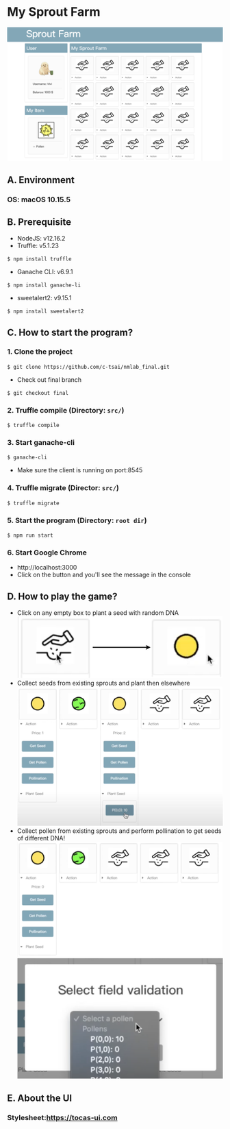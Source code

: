 # My Sprout Farm
![Alt text](public/img/main.png?raw=true "Title")
## A. Environment
### OS: macOS 10.15.5
## B. Prerequisite
- NodeJS: v12.16.2
- Truffle: v5.1.23
```
$ npm install truffle
```
- Ganache CLI: v6.9.1
```
$ npm install ganache-li
```
- sweetalert2: v9.15.1
```
$ npm install sweetalert2
```
## C. How to start the program?
### 1. Clone the project
```
$ git clone https://github.com/c-tsai/nmlab_final.git
```
- Check out final branch
```
$ git checkout final
```

### 2. Truffle compile (Directory: `src/`)
```
$ truffle compile
```
### 3. Start ganache-cli
```
$ ganache-cli
```
- Make sure the client is running on port:8545

### 4. Truffle migrate (Director: `src/`)
```
$ truffle migrate
```

### 5. Start the program (Directory: `root dir`)
```
$ npm run start
```

### 6. Start Google Chrome
- http://localhost:3000
- Click on the button and you'll see the message in the console
## D. How to play the game?
- Click on any empty box to plant a seed with random DNA
![Alt text](public/img/plantseed_init.png?raw=true "Title")
- Collect seeds from existing sprouts and plant then elsewhere
![Alt text](public/img/plantseed.png?raw=true "Title")
- Collect pollen from existing sprouts and perform pollination to get seeds of different DNA!
![Alt text](public/img/actions.png?raw=true "Title")
![Alt text](public/img/choosepollen.png?raw=true "Title")
## E. About the UI
### Stylesheet:https://tocas-ui.com

